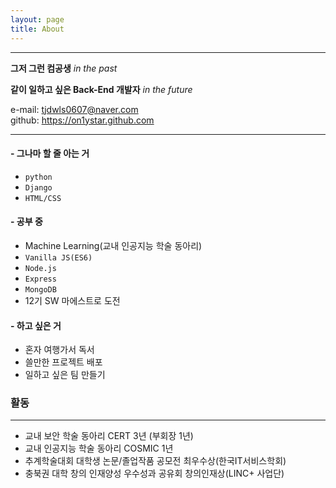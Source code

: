 ```yaml
---
layout: page
title: About
---
```


<hr>

**그저 그런 컴공생** _in the past_

**같이 일하고 싶은 Back-End 개발자** _in the future_ <br>

e-mail: tjdwls0607@naver.com <br>
github: <https://on1ystar.github.com> <br>

<hr>

#### - 그나마 할 줄 아는 거

- `python`
- `Django`
- `HTML/CSS`

#### - 공부 중

- Machine Learning(교내 인공지능 학술 동아리)
- `Vanilla JS(ES6)`
- `Node.js`
- `Express`
- `MongoDB`
- 12기 SW 마에스트로 도전

#### - 하고 싶은 거

- 혼자 여행가서 독서
- 쓸만한 프로젝트 배포
- 일하고 싶은 팀 만들기

### 활동

---

- 교내 보안 학술 동아리 CERT 3년 (부회장 1년)
- 교내 인공지능 학술 동아리 COSMIC 1년
- 추계학술대회 대학생 논문/졸업작품 공모전 최우수상(한국IT서비스학회)
- 충북권 대학 창의 인재양성 우수성과 공유회 창의인재상(LINC+ 사업단)
